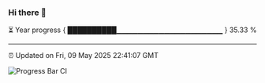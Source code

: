 ### Hi there 👋

⏳ Year progress { ██████████▁▁▁▁▁▁▁▁▁▁▁▁▁▁▁▁▁▁▁▁ } 35.33 %

---

⏰ Updated on Fri, 09 May 2025 22:41:07 GMT

![Progress Bar CI](https://github.com/IshwaranRudhara/GIT-ACTION/workflows/Progress%20Bar%20CI/badge.svg)
